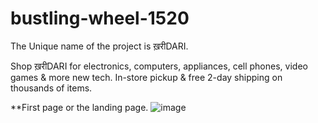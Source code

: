 # bustling-wheel-1520

The Unique name of the project is ख़रीDARI.

Shop ख़रीDARI for electronics, computers, appliances, cell phones, video games & more new tech. In-store pickup & free 2-day shipping on thousands of items.


**First page or the landing page.
![image](https://user-images.githubusercontent.com/108060013/201508940-9443eb1a-1b65-4995-bf06-85f096d0f4cf.png)
